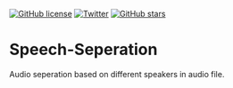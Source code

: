 [![GitHub license](https://img.shields.io/github/license/therc01/MR-net)](https://github.com/therc01/MR-net/blob/main/LICENSE)
[![Twitter](https://img.shields.io/twitter/follow/therc01.svg?label=Follow&style=social)](https://twitter.com/therc01)
[![GitHub stars](https://img.shields.io/github/stars/therc01/MR-net?logo=Github)](https://github.com/therc01/Speech-Seperation/stargazers)

# Speech-Seperation
Audio seperation based on different speakers in audio file. 
